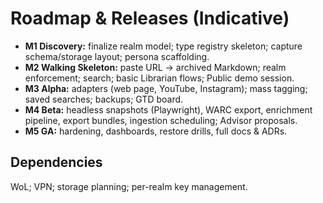 # Roadmap & Releases (Indicative)

- **M1 Discovery:** finalize realm model; type registry skeleton; capture schema/storage layout; persona scaffolding.
- **M2 Walking Skeleton:** paste URL → archived Markdown; realm enforcement; search; basic Librarian flows; Public demo session.
- **M3 Alpha:** adapters (web page, YouTube, Instagram); mass tagging; saved searches; backups; GTD board.
- **M4 Beta:** headless snapshots (Playwright), WARC export, enrichment pipeline, export bundles, ingestion scheduling; Advisor proposals.
- **M5 GA:** hardening, dashboards, restore drills, full docs & ADRs.

## Dependencies
WoL; VPN; storage planning; per-realm key management.
